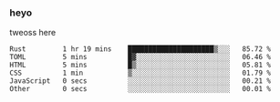 ### heyo
tweoss here

<!--START_SECTION:waka-->

```text
Rust         1 hr 19 mins    █████████████████████▒░░░   85.72 %
TOML         5 mins          █▓░░░░░░░░░░░░░░░░░░░░░░░   06.46 %
HTML         5 mins          █▒░░░░░░░░░░░░░░░░░░░░░░░   05.81 %
CSS          1 min           ▒░░░░░░░░░░░░░░░░░░░░░░░░   01.79 %
JavaScript   0 secs          ░░░░░░░░░░░░░░░░░░░░░░░░░   00.21 %
Other        0 secs          ░░░░░░░░░░░░░░░░░░░░░░░░░   00.01 %
```

<!--END_SECTION:waka-->

<!--
**Tweoss/tweoss** is a ✨ _special_ ✨ repository because its `README.md` (this file) appears on your GitHub profile.

Here are some ideas to get you started:

- 🔭 I’m currently working on ...
- 🌱 I’m currently learning ...
- 👯 I’m looking to collaborate on ...
- 🤔 I’m looking for help with ...
- 💬 Ask me about ...
- 📫 How to reach me: ...
- 😄 Pronouns: ...
- ⚡ Fun fact: ...
-->
